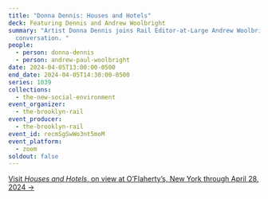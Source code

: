 ```yaml
---
title: "Donna Dennis: Houses and Hotels"
deck: Featuring Dennis and Andrew Woolbright
summary: "Artist Donna Dennis joins Rail Editor-at-Large Andrew Woolbright for a
  conversation. "
people:
  - person: donna-dennis
  - person: andrew-paul-woolbright
date: 2024-04-05T13:00:00-0500
end_date: 2024-04-05T14:30:00-0500
series: 1039
collections:
  - the-new-social-environment
event_organizer:
  - the-brooklyn-rail
event_producer:
  - the-brooklyn-rail
event_id: recmSgSwWo3nt5moM
event_platform:
  - zoom
soldout: false
---
```

[V﻿isit *Houses and Hotels*, on view at O’Flaherty’s, New York through April 28, 2024 →](https://www.oflahertysnyc.com/donna-dennis)